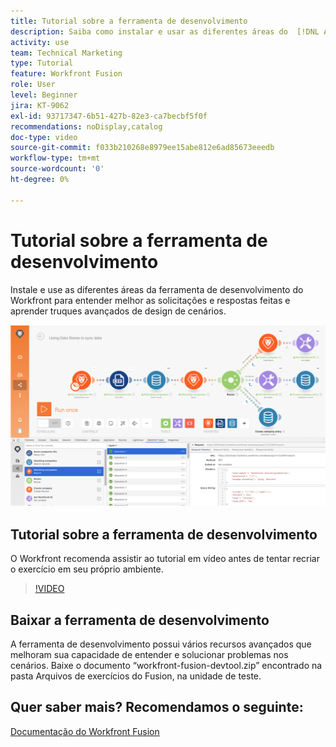 ```yaml
---
title: Tutorial sobre a ferramenta de desenvolvimento
description: Saiba como instalar e usar as diferentes áreas do  [!DNL Adobe Workfront Fusion Dev Tool]  para aprender truques avançados de design de cenário.
activity: use
team: Technical Marketing
type: Tutorial
feature: Workfront Fusion
role: User
level: Beginner
jira: KT-9062
exl-id: 93717347-6b51-427b-82e3-ca7becbf5f0f
recommendations: noDisplay,catalog
doc-type: video
source-git-commit: f033b210268e8979ee15abe812e6ad85673eeedb
workflow-type: tm+mt
source-wordcount: '0'
ht-degree: 0%

---
```


# Tutorial sobre a ferramenta de desenvolvimento

Instale e use as diferentes áreas da ferramenta de desenvolvimento do Workfront para entender melhor as solicitações e respostas feitas e aprender truques avançados de design de cenários.

![Uma imagem de um cenário do Fusion e da ferramenta de desenvolvimento](assets/troubleshooting-and-error-handling-1.png)

## Tutorial sobre a ferramenta de desenvolvimento

O Workfront recomenda assistir ao tutorial em vídeo antes de tentar recriar o exercício em seu próprio ambiente.

>[!VIDEO](https://video.tv.adobe.com/v/335303/?quality=12&learn=on)


## Baixar a ferramenta de desenvolvimento

A ferramenta de desenvolvimento possui vários recursos avançados que melhoram sua capacidade de entender e solucionar problemas nos cenários. Baixe o documento “workfront-fusion-devtool.zip” encontrado na pasta Arquivos de exercícios do Fusion, na unidade de teste.



## Quer saber mais? Recomendamos o seguinte:

[Documentação do Workfront Fusion](https://experienceleague.adobe.com/docs/workfront/using/adobe-workfront-fusion/workfront-fusion-2.html?lang=br)
